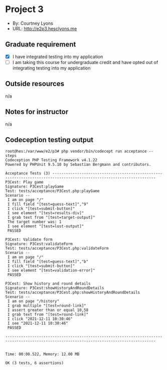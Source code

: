 # Project 3
+ By: Courtney Lyons
+ URL: <http://e2p3.hesclyons.me>

## Graduate requirement
+ [x] I have integrated testing into my application
+ [ ] I am taking this course for undergraduate credit and have opted out of integrating testing into my application

## Outside resources
n/a

## Notes for instructor
n/a

## Codeception testing output
```
root@hes:/var/www/e2/p3# php vendor/bin/codecept run acceptance --steps
Codeception PHP Testing Framework v4.1.22
Powered by PHPUnit 9.5.10 by Sebastian Bergmann and contributors.

Acceptance Tests (3) --------------------------------------------------------------------------------------------------------------------
P3Cest: Play game
Signature: P3Cest:playGame
Test: tests/acceptance/P3Cest.php:playGame
Scenario --
 I am on page "/"
 I fill field "[test=guess-text]","9"
 I click "[test=submit-button]"
 I see element "[test=results-div]"
 I grab text from "[test=target-output]"
 The target number was: 1
 I see element "[test=lost-output]"
 PASSED 

P3Cest: Validate form
Signature: P3Cest:validateForm
Test: tests/acceptance/P3Cest.php:validateForm
Scenario --
 I am on page "/"
 I fill field "[test=guess-text]","b"
 I click "[test=submit-button]"
 I see element "[test=validation-error]"
 PASSED 

P3Cest: Show history and round details
Signature: P3Cest:showHistoryAndRoundDetails
Test: tests/acceptance/P3Cest.php:showHistoryAndRoundDetails
Scenario --
 I am on page "/history"
 I grab multiple "[test=round-link]"
 I assert greater than or equal 10,58
 I grab text from "[test=round-link]"
 I click "2021-12-11 10:30:46"
 I see "2021-12-11 10:30:46"
 PASSED 

-----------------------------------------------------------------------------------------------------------------------------------------


Time: 00:00.522, Memory: 12.00 MB

OK (3 tests, 6 assertions)
```